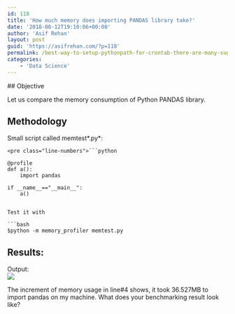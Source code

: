 ```yaml
---
id: 118
title: 'How much memory does importing PANDAS library take?'
date: '2018-08-12T19:10:06+00:00'
author: 'Asif Rehan'
layout: post
guid: 'https://asifrehan.com/?p=118'
permalink: /best-way-to-setup-pythonpath-for-crontab-there-are-many-suggestions-on-this-add-pythonpath-at-the-end-of-the-bash_profile-or-bash_login-files-if-they-do-not-exist-add-it-to-bash_profile-a/
categories:
    - 'Data Science'
---
```


<article class="post-94 post type-post status-publish format-standard hentry category-python category-uncategorized tag-memory-management tag-pandas tag-performance tag-python" id="post-94"><div class="entry-content">## Objective

Let us compare the memory consumption of Python PANDAS library.

## Methodology

Small script called memtest*.py*:

```
<pre class="line-numbers">```python

@profile
def a():
    import pandas

if __name__=="__main__":
    a()

```
```

Test it with

```bash
$python -m memory_profiler memtest.py
```

## Results:

Output:  
![](https://asifrehan.com/wp-content/uploads/2018/08/memory-profiling-300x104.png)

The increment of memory usage in line#4 shows, it took 36.527MB to import pandas on my machine. What does your benchmarking result look like?

</div></article>